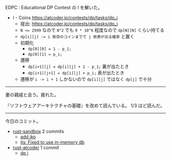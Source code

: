 EDPC : Educational DP Contest の I を解いた。

- I - Coins
  <https://atcoder.jp/contests/dp/tasks/dp_i>
  - 提出: <https://atcoder.jp/contests/dp/tasks/dp_i>
  - `N <= 2999` なので `N^2` でも `9 * 10^6` 程度なので `dp[N][N]` くらい持てる
  - `dp[i][j] := i 枚目のコインまでで j 枚表が出る確率` と置く
  - 初期化
    - `dp[0][0] = 1 - p_1;`
    - `dp[0][1] = p_i;`
  - 遷移
    - `dp[i+1][j] = dp[i][j] + 1 - p_1;` 裏が出たとき
    - `dp[i+1][j+1] = dp[i][j] + p_i;` 表が出たとき
  - 遷移が `i -> i + 1` しかないので `dp[i][j]` ではなく `dp[j]` で十分

---

妻の親戚と会う。疲れた。

『ソフトウェアアーキテクチャの基礎』を改めて読んでいる。 1/3 ほど読んだ。

---

今日のコミット。

- [rust-sandbox](https://github.com/bouzuya/rust-sandbox) 2 commits
  - [add iko](https://github.com/bouzuya/rust-sandbox/commit/04202dd96e4a2658f05e703e4969b2da13b4b7ea)
  - [its: Fixed to use in-memory db](https://github.com/bouzuya/rust-sandbox/commit/380f3685631f57df6086ff62580a0fcde4de9a9a)
- [rust-atcoder](https://github.com/bouzuya/rust-atcoder) 1 commit
  - [dp i](https://github.com/bouzuya/rust-atcoder/commit/7c3b2abea182642e76263895d9b2df9c0503b5c5)
